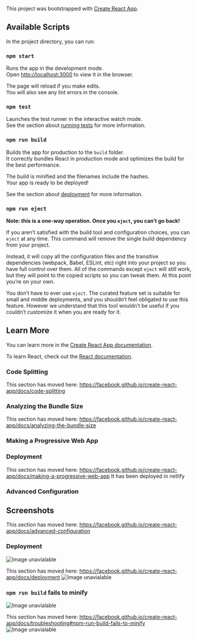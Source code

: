 This project was bootstrapped with [Create React App](https://github.com/facebook/create-react-app).

## Available Scripts

In the project directory, you can run:
### `npm start`
Runs the app in the development mode.<br />
Open [http://localhost:3000](http://localhost:3000) to view it in the browser.

The page will reload if you make edits.<br />
You will also see any lint errors in the console.

### `npm test`

Launches the test runner in the interactive watch mode.<br />
See the section about [running tests](https://facebook.github.io/create-react-app/docs/running-tests) for more information.

### `npm run build`

Builds the app for production to the `build` folder.<br />
It correctly bundles React in production mode and optimizes the build for the best performance.

The build is minified and the filenames include the hashes.<br />
Your app is ready to be deployed!

See the section about [deployment](https://facebook.github.io/create-react-app/docs/deployment) for more information.

### `npm run eject`

**Note: this is a one-way operation. Once you `eject`, you can’t go back!**

If you aren’t satisfied with the build tool and configuration choices, you can `eject` at any time. This command will remove the single build dependency from your project.

Instead, it will copy all the configuration files and the transitive dependencies (webpack, Babel, ESLint, etc) right into your project so you have full control over them. All of the commands except `eject` will still work, but they will point to the copied scripts so you can tweak them. At this point you’re on your own.

You don’t have to ever use `eject`. The curated feature set is suitable for small and middle deployments, and you shouldn’t feel obligated to use this feature. However we understand that this tool wouldn’t be useful if you couldn’t customize it when you are ready for it.

## Learn More

You can learn more in the [Create React App documentation](https://facebook.github.io/create-react-app/docs/getting-started).

To learn React, check out the [React documentation](https://reactjs.org/).

### Code Splitting

This section has moved here: https://facebook.github.io/create-react-app/docs/code-splitting

### Analyzing the Bundle Size

This section has moved here: https://facebook.github.io/create-react-app/docs/analyzing-the-bundle-size

### Making a Progressive Web App
### Deployment

This section has moved here: https://facebook.github.io/create-react-app/docs/making-a-progressive-web-app
It has been deployed in netlify

### Advanced Configuration
## Screenshots

This section has moved here: https://facebook.github.io/create-react-app/docs/advanced-configuration

### Deployment
![Image unavialable](https://github.com/jeejo13/corona-tracker-app-react/blob/master/Screenshot/Screenshot%20(276).png)

This section has moved here: https://facebook.github.io/create-react-app/docs/deployment
![Image unavialable](https://github.com/jeejo13/corona-tracker-app-react/blob/master/Screenshot/Screenshot%20(277).png)

### `npm run build` fails to minify
![Image unavialable](https://github.com/jeejo13/corona-tracker-app-react/blob/master/Screenshot/Screenshot%20(278).png)

This section has moved here: https://facebook.github.io/create-react-app/docs/troubleshooting#npm-run-build-fails-to-minify
![Image unavialable](https://github.com/jeejo13/corona-tracker-app-react/blob/master/Screenshot/Screenshot%20(279).png)
